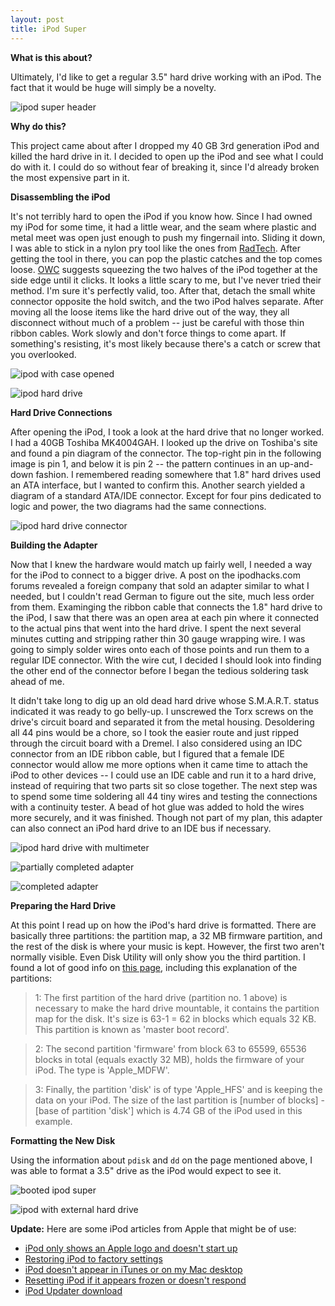 ```yaml
---
layout: post
title: iPod Super
---
```


**What is this about?**

Ultimately, I'd like to get a regular 3.5" hard drive working with an iPod. The fact that it would be huge will simply be a novelty.

![ipod super header](/assets/ipod_super_banner.jpg)

**Why do this?**

This project came about after I dropped my 40 GB 3rd generation iPod and killed the hard drive in it. I decided to open up the iPod and see what I could do with it. I could do so without fear of breaking it, since I'd already broken the most expensive part in it.

**Disassembling the iPod**

It's not terribly hard to open the iPod if you know how. Since I had owned my iPod for some time, it had a little wear, and the seam where plastic and metal meet was open just enough to push my fingernail into. Sliding it down, I was able to stick in a nylon pry tool like the ones from [RadTech](http://www.radtech.us/). After getting the tool in there, you can pop the plastic catches and the top comes loose. [OWC](http://eshop.macsales.com/tech_center/index.cfm?page=Video/directory.html) suggests squeezing the two halves of the iPod together at the side edge until it clicks.  It looks a little scary to me, but I've never tried their method.  I'm sure it's perfectly valid, too.  After that, detach the small white connector opposite the hold switch, and the two iPod halves separate. After moving all the loose items like the hard drive out of the way, they all disconnect without much of a problem -- just be careful with those thin ribbon cables. Work slowly and don't force things to come apart. If something's resisting, it's most likely because there's a catch or screw that you overlooked.

![ipod with case opened](/assets/ipod_super_opencase.jpg)

![ipod hard drive](/assets/ipod_super_drive.jpg)

**Hard Drive Connections**

After opening the iPod, I took a look at the hard drive that no longer worked. I had a 40GB Toshiba MK4004GAH. I looked up the drive on Toshiba's site and found a pin diagram of the connector.  The top-right pin in the following image is pin 1, and below it is pin 2 -- the pattern continues in an up-and-down fashion. I remembered reading somewhere that 1.8" hard drives used an ATA interface, but I wanted to confirm this. Another search yielded a diagram of a standard ATA/IDE connector. Except for four pins dedicated to logic and power, the two diagrams had the same connections.

![ipod hard drive connector](/assets/ipod_super_bus.jpg)

**Building the Adapter**

Now that I knew the hardware would match up fairly well, I needed a way for the iPod to connect to a bigger drive. A post on the ipodhacks.com forums revealed a foreign company that sold an adapter similar to what I needed, but I couldn't read German to figure out the site, much less order from them. Examinging the ribbon cable that connects the 1.8" hard drive to the iPod, I saw that there was an open area at each pin where it connected to the actual pins that went into the hard drive. I spent the next several minutes cutting and stripping rather thin 30 gauge wrapping wire. I was going to simply solder wires onto each of those points and run them to a regular IDE connector. With the wire cut, I decided I should look into finding the other end of the connector before I began the tedious soldering task ahead of me.

It didn't take long to dig up an old dead hard drive whose S.M.A.R.T. status indicated it was ready to go belly-up.  I unscrewed the Torx screws on the drive's circuit board and separated it from the metal housing. Desoldering all 44 pins would be a chore, so I took the easier route and just ripped through the circuit board with a Dremel.  I also considered using an IDC connector from an IDE ribbon cable, but I figured that a female IDE connector would allow me more options when it came time to attach the iPod to other devices -- I could use an IDE cable and run it to a hard drive, instead of requiring that two parts sit so close together. The next step was to spend some time soldering all 44 tiny wires and testing the connections with a continuity tester. A bead of hot glue was added to hold the wires more securely, and it was finished. Though not part of my plan, this adapter can also connect an iPod hard drive to an IDE bus if necessary.

![ipod hard drive with multimeter](/assets/ipod_super_mini_hd_power.jpg)

![partially completed adapter](/assets/ipod_super_adapter_nearbuilt.jpg)

![completed adapter](/assets/ipod_super_adapter.jpg)

**Preparing the Hard Drive**

At this point I read up on how the iPod's hard drive is formatted. There are basically three partitions: the partition map, a 32 MB firmware partition, and the rest of the disk is where your music is kept. However, the first two aren't normally visible. Even Disk Utility will only show you the third partition. I found a lot of good info on [this page](http://www.bsodmike.com/pages/how-to-upgrade-your-ipod/), including this explanation of the partitions:

>1: The first partition of the hard drive (partition no. 1 above) is necessary to make the hard drive mountable, it contains the partition map for the disk. It's size is 63-1 = 62 in blocks which equals 32 KB. This partition is known as 'master boot record'.

>2: The second partition 'firmware' from block 63 to 65599, 65536 blocks in total (equals exactly 32 MB), holds the firmware of your iPod. The type is 'Apple_MDFW'.

>3: Finally, the partition 'disk' is of type 'Apple_HFS' and is keeping the data on your iPod. The size of the last partition is [number of blocks] - [base of partition 'disk'] which is 4.74 GB of the iPod used in this example.

**Formatting the New Disk**

Using the information about `pdisk` and `dd` on the page mentioned above, I was able to format a 3.5" drive as the iPod would expect to see it.

![booted ipod super](/assets/ipod_super_booted.jpg)

![ipod with external hard drive](/assets/ipod_super_laptop_hd.jpg)

**Update:** Here are some iPod articles from Apple that might be of use:

* [iPod only shows an Apple logo and doesn't start up](http://docs.info.apple.com/article.html?artnum=61584)
* [Restoring iPod to factory settings](http://docs.info.apple.com/article.html?artnum=60983)
* [iPod doesn't appear in iTunes or on my Mac desktop](http://docs.info.apple.com/article.html?artnum=60950)
* [Resetting iPod if it appears frozen or doesn't respond](http://docs.info.apple.com/article.html?artnum=61705)
* [iPod Updater download](http://www.apple.com/ipod/download/)
